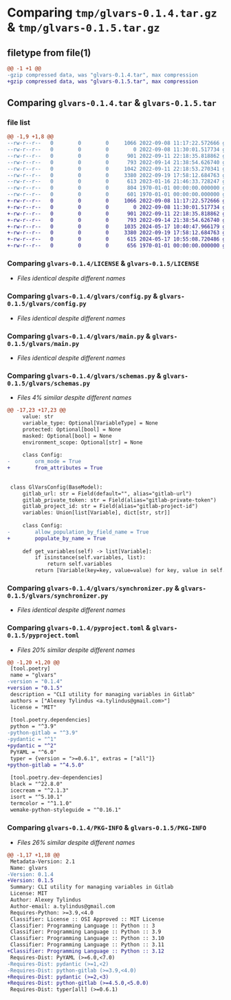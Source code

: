 # Comparing `tmp/glvars-0.1.4.tar.gz` & `tmp/glvars-0.1.5.tar.gz`

## filetype from file(1)

```diff
@@ -1 +1 @@
-gzip compressed data, was "glvars-0.1.4.tar", max compression
+gzip compressed data, was "glvars-0.1.5.tar", max compression
```

## Comparing `glvars-0.1.4.tar` & `glvars-0.1.5.tar`

### file list

```diff
@@ -1,9 +1,8 @@
--rw-r--r--   0        0        0     1066 2022-09-08 11:17:22.572666 glvars-0.1.4/LICENSE
--rw-r--r--   0        0        0        0 2022-09-08 11:30:01.517734 glvars-0.1.4/glvars/__init__.py
--rw-r--r--   0        0        0      901 2022-09-11 22:18:35.818862 glvars-0.1.4/glvars/config.py
--rw-r--r--   0        0        0      793 2022-09-14 21:38:54.626740 glvars-0.1.4/glvars/main.py
--rw-r--r--   0        0        0     1042 2022-09-11 22:18:53.270341 glvars-0.1.4/glvars/schemas.py
--rw-r--r--   0        0        0     3380 2022-09-19 17:58:12.684763 glvars-0.1.4/glvars/synchronizer.py
--rw-r--r--   0        0        0      613 2023-01-16 21:46:33.728247 glvars-0.1.4/pyproject.toml
--rw-r--r--   0        0        0      804 1970-01-01 00:00:00.000000 glvars-0.1.4/setup.py
--rw-r--r--   0        0        0      601 1970-01-01 00:00:00.000000 glvars-0.1.4/PKG-INFO
+-rw-r--r--   0        0        0     1066 2022-09-08 11:17:22.572666 glvars-0.1.5/LICENSE
+-rw-r--r--   0        0        0        0 2022-09-08 11:30:01.517734 glvars-0.1.5/glvars/__init__.py
+-rw-r--r--   0        0        0      901 2022-09-11 22:18:35.818862 glvars-0.1.5/glvars/config.py
+-rw-r--r--   0        0        0      793 2022-09-14 21:38:54.626740 glvars-0.1.5/glvars/main.py
+-rw-r--r--   0        0        0     1035 2024-05-17 10:40:47.966179 glvars-0.1.5/glvars/schemas.py
+-rw-r--r--   0        0        0     3380 2022-09-19 17:58:12.684763 glvars-0.1.5/glvars/synchronizer.py
+-rw-r--r--   0        0        0      615 2024-05-17 10:55:08.720486 glvars-0.1.5/pyproject.toml
+-rw-r--r--   0        0        0      656 1970-01-01 00:00:00.000000 glvars-0.1.5/PKG-INFO
```

### Comparing `glvars-0.1.4/LICENSE` & `glvars-0.1.5/LICENSE`

 * *Files identical despite different names*

### Comparing `glvars-0.1.4/glvars/config.py` & `glvars-0.1.5/glvars/config.py`

 * *Files identical despite different names*

### Comparing `glvars-0.1.4/glvars/main.py` & `glvars-0.1.5/glvars/main.py`

 * *Files identical despite different names*

### Comparing `glvars-0.1.4/glvars/schemas.py` & `glvars-0.1.5/glvars/schemas.py`

 * *Files 4% similar despite different names*

```diff
@@ -17,23 +17,23 @@
     value: str
     variable_type: Optional[VariableType] = None
     protected: Optional[bool] = None
     masked: Optional[bool] = None
     environment_scope: Optional[str] = None
 
     class Config:
-        orm_mode = True
+        from_attributes = True
 
 
 class GlVarsConfig(BaseModel):
     gitlab_url: str = Field(default="", alias="gitlab-url")
     gitlab_private_token: str = Field(alias="gitlab-private-token")
     gitlab_project_id: str = Field(alias="gitlab-project-id")
     variables: Union[list[Variable], dict[str, str]]
 
     class Config:
-        allow_population_by_field_name = True
+        populate_by_name = True
 
     def get_variables(self) -> list[Variable]:
         if isinstance(self.variables, list):
             return self.variables
         return [Variable(key=key, value=value) for key, value in self.variables.items()]
```

### Comparing `glvars-0.1.4/glvars/synchronizer.py` & `glvars-0.1.5/glvars/synchronizer.py`

 * *Files identical despite different names*

### Comparing `glvars-0.1.4/pyproject.toml` & `glvars-0.1.5/pyproject.toml`

 * *Files 20% similar despite different names*

```diff
@@ -1,20 +1,20 @@
 [tool.poetry]
 name = "glvars"
-version = "0.1.4"
+version = "0.1.5"
 description = "CLI utility for managing variables in Gitlab"
 authors = ["Alexey Tylindus <a.tylindus@gmail.com>"]
 license = "MIT"
 
 [tool.poetry.dependencies]
 python = "^3.9"
-python-gitlab = "^3.9"
-pydantic = "^1"
+pydantic = "^2"
 PyYAML = "^6.0"
 typer = {version = ">=0.6.1", extras = ["all"]}
+python-gitlab = "^4.5.0"
 
 [tool.poetry.dev-dependencies]
 black = "^22.8.0"
 icecream = "^2.1.3"
 isort = "^5.10.1"
 termcolor = "^1.1.0"
 wemake-python-styleguide = "^0.16.1"
```

### Comparing `glvars-0.1.4/PKG-INFO` & `glvars-0.1.5/PKG-INFO`

 * *Files 26% similar despite different names*

```diff
@@ -1,17 +1,18 @@
 Metadata-Version: 2.1
 Name: glvars
-Version: 0.1.4
+Version: 0.1.5
 Summary: CLI utility for managing variables in Gitlab
 License: MIT
 Author: Alexey Tylindus
 Author-email: a.tylindus@gmail.com
 Requires-Python: >=3.9,<4.0
 Classifier: License :: OSI Approved :: MIT License
 Classifier: Programming Language :: Python :: 3
 Classifier: Programming Language :: Python :: 3.9
 Classifier: Programming Language :: Python :: 3.10
 Classifier: Programming Language :: Python :: 3.11
+Classifier: Programming Language :: Python :: 3.12
 Requires-Dist: PyYAML (>=6.0,<7.0)
-Requires-Dist: pydantic (>=1,<2)
-Requires-Dist: python-gitlab (>=3.9,<4.0)
+Requires-Dist: pydantic (>=2,<3)
+Requires-Dist: python-gitlab (>=4.5.0,<5.0.0)
 Requires-Dist: typer[all] (>=0.6.1)
```

